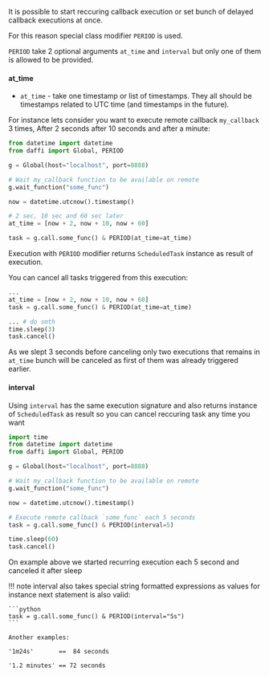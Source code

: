 It is possible to start reccuring callback execution or set bunch of delayed callback executions at once.

For this reason special class modifier `PERIOD` is used.

`PERIOD` take 2 optional arguments `at_time` and `interval` but only one of them is allowed to be provided.

#### at_time

- `at_time` - take one timestamp or list of timestamps. They all should be timestamps related to UTC time (and timestamps in the future).

For instance lets consider you want to execute remote callback `my_callback` 3 times, After 2 seconds after 10 seconds and after a minute:

```python
from datetime import datetime
from daffi import Global, PERIOD

g = Global(host="localhost", port=8888)

# Wait my_callback function to be available on remote
g.wait_function("some_func")

now = datetime.utcnow().timestamp()

# 2 sec, 10 sec and 60 sec later
at_time = [now + 2, now + 10, now + 60]

task = g.call.some_func() & PERIOD(at_time=at_time)
```

Execution with `PERIOD` modifier returns `ScheduledTask` instance as result of execution.

You can cancel all tasks triggered from this execution:
```python
...
at_time = [now + 2, now + 10, now + 60]
task = g.call.some_func() & PERIOD(at_time=at_time)

... # do smth
time.sleep(3)
task.cancel()
```

As we slept 3 seconds before canceling only two executions that remains in `at_time` bunch will be canceled as first of them was already triggered earlier.

#### interval

Using `interval` has the same execution signature and also returns instance of `ScheduledTask` as result so you can cancel reccuring task any time you want

```python
import time
from datetime import datetime
from daffi import Global, PERIOD

g = Global(host="localhost", port=8888)

# Wait my_callback function to be available on remote
g.wait_function("some_func")

now = datetime.utcnow().timestamp()

# Execute remote callback `some_func` each 5 seconds
task = g.call.some_func() & PERIOD(interval=5)

time.sleep(60)
task.cancel()
```

On example above we started recurring execution each 5 second and canceled it after sleep

!!! note
    interval also takes special string formatted expressions as values
    for instance next statement is also valid:
    
    ```python
    task = g.call.some_func() & PERIOD(interval="5s")
    ```
    
    Another examples:
    
    '1m24s'       ==  84 seconds
    
    '1.2 minutes' == 72 seconds
